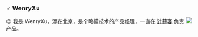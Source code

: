 ### ♂ WenryXu

<img align="right" src="https://github-readme-stats.vercel.app/api?username=WenryXu&show_icons=true&icon_color=0366d6&text_color=24292e&bg_color=ffffff&hide_title=true" />

😉 我是 WenryXu，漂在北京，是个略懂技术的产品经理，一直在 [计蒜客](https://www.jisuanke.com/) 负责产品。


